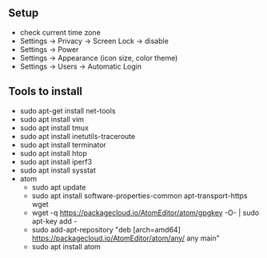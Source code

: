 
## Setup
* check current time zone
* Settings -> Privacy -> Screen Lock -> disable
* Settings -> Power
* Settings -> Appearance (icon size, color theme)
* Settings -> Users -> Automatic Login

## Tools to install
* sudo apt-get install net-tools
* sudo apt install vim
* sudo apt install tmux
* sudo apt install inetutils-traceroute
* sudo apt install terminator
* sudo apt install htop
* sudo apt install iperf3
* sudo apt install sysstat
* atom
  * sudo apt update
  * sudo apt install software-properties-common apt-transport-https wget
  * wget -q https://packagecloud.io/AtomEditor/atom/gpgkey -O- | sudo apt-key add -
  * sudo add-apt-repository "deb [arch=amd64] https://packagecloud.io/AtomEditor/atom/any/ any main"
  * sudo apt install atom
